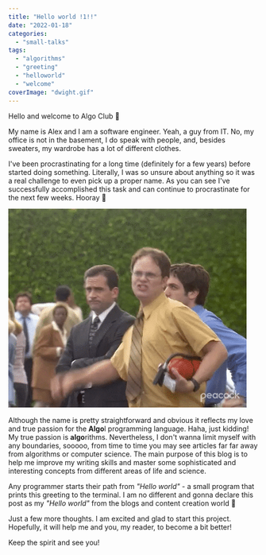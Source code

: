 ```yaml
---
title: "Hello world !1!!"
date: "2022-01-18"
categories: 
  - "small-talks"
tags: 
  - "algorithms"
  - "greeting"
  - "helloworld"
  - "welcome"
coverImage: "dwight.gif"
---
```


Hello and welcome to Algo Club 👋

My name is Alex and I am a software engineer. Yeah, a guy from IT. No, my office is not in the basement, I do speak with people, and, besides sweaters, my wardrobe has a lot of different clothes.

I've been procrastinating for a long time (definitely for a few years) before started doing something. Literally, I was so unsure about anything so it was a real challenge to even pick up a proper name. As you can see I've successfully accomplished this task and can continue to procrastinate for the next few weeks. Hooray 🎉

![](images/dwight.gif)

Although the name is pretty straightforward and obvious it reflects my love and true passion for the **Algo**l programming language. Haha, just kidding! My true passion is **algo**rithms. Nevertheless, I don't wanna limit myself with any boundaries, sooooo, from time to time you may see articles far far away from algorithms or computer science. The main purpose of this blog is to help me improve my writing skills and master some sophisticated and interesting concepts from different areas of life and science.

Any programmer starts their path from _"Hello world"_ - a small program that prints this greeting to the terminal. I am no different and gonna declare this post as my _"Hello world"_ from the blogs and content creation world 😬

Just a few more thoughts. I am excited and glad to start this project. Hopefully, it will help me and you, my reader, to become a bit better!

Keep the spirit and see you!
